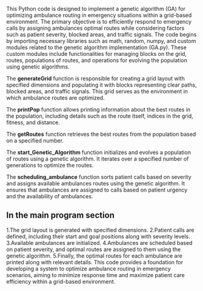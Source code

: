 This Python code is designed to implement a genetic algorithm (GA) for optimizing ambulance routing in emergency situations within a grid-based environment. The primary objective is to efficiently respond to emergency calls by assigning ambulances optimal routes while considering factors such as patient severity, blocked areas, and traffic signals. The code begins by importing necessary libraries such as math, random, numpy, and custom modules related to the genetic algorithm implementation (GA.py). These custom modules include functionalities for managing blocks on the grid, routes, populations of routes, and operations for evolving the population using genetic algorithms.

The **generateGrid** function is responsible for creating a grid layout with specified dimensions and populating it with blocks representing clear paths, blocked areas, and traffic signals. This grid serves as the environment in which ambulance routes are optimized.

The **printPop** function allows printing information about the best routes in the population, including details such as the route itself, indices in the grid, fitness, and distance.

The **getRoutes** function retrieves the best routes from the population based on a specified number.

The **start_Genetic_Algorithm** function initializes and evolves a population of routes using a genetic algorithm. It iterates over a specified number of generations to optimize the routes.

The **scheduling_ambulance** function sorts patient calls based on severity and assigns available ambulances routes using the genetic algorithm. It ensures that ambulances are assigned to calls based on patient urgency and the availability of ambulances.

## In the main program section
1.The grid layout is generated with specified dimensions.
2.Patient calls are defined, including their start and goal positions along with severity levels.
3.Available ambulances are initialized.
4.Ambulances are scheduled based on patient severity, and optimal routes are assigned to them using the genetic algorithm. 
5.Finally, the optimal routes for each ambulance are printed along with relevant details. This code provides a foundation for developing a system to optimize ambulance routing in emergency scenarios, aiming to minimize response time and maximize patient care efficiency within a grid-based environment.
